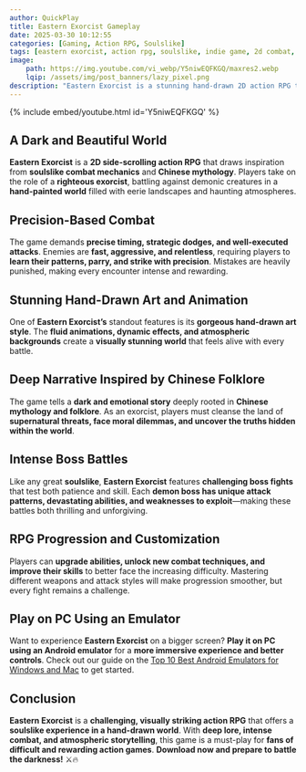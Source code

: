 ```yaml
---
author: QuickPlay
title: Eastern Exorcist Gameplay
date: 2025-03-30 10:12:55
categories: [Gaming, Action RPG, Soulslike]
tags: [eastern exorcist, action rpg, soulslike, indie game, 2d combat, side-scroller]
image: 
    path: https://img.youtube.com/vi_webp/Y5niwEQFKGQ/maxres2.webp
    lqip: /assets/img/post_banners/lazy_pixel.png
description: "Eastern Exorcist is a stunning hand-drawn 2D action RPG that blends soulslike combat with Chinese mythology. Face off against terrifying demons, master precise combat, and explore a dark, immersive world."
---
```


{% include embed/youtube.html id='Y5niwEQFKGQ' %}

## A Dark and Beautiful World  

**Eastern Exorcist** is a **2D side-scrolling action RPG** that draws inspiration from **soulslike combat mechanics** and **Chinese mythology**. Players take on the role of a **righteous exorcist**, battling against demonic creatures in a **hand-painted world** filled with eerie landscapes and haunting atmospheres.

## Precision-Based Combat  

The game demands **precise timing, strategic dodges, and well-executed attacks**. Enemies are **fast, aggressive, and relentless**, requiring players to **learn their patterns, parry, and strike with precision**. Mistakes are heavily punished, making every encounter intense and rewarding.

## Stunning Hand-Drawn Art and Animation  

One of **Eastern Exorcist’s** standout features is its **gorgeous hand-drawn art style**. The **fluid animations, dynamic effects, and atmospheric backgrounds** create a **visually stunning world** that feels alive with every battle.

## Deep Narrative Inspired by Chinese Folklore  

The game tells a **dark and emotional story** deeply rooted in **Chinese mythology and folklore**. As an exorcist, players must cleanse the land of **supernatural threats, face moral dilemmas, and uncover the truths hidden within the world**.

## Intense Boss Battles  

Like any great **soulslike**, **Eastern Exorcist** features **challenging boss fights** that test both patience and skill. Each **demon boss has unique attack patterns, devastating abilities, and weaknesses to exploit**—making these battles both thrilling and unforgiving.

## RPG Progression and Customization  

Players can **upgrade abilities, unlock new combat techniques, and improve their skills** to better face the increasing difficulty. Mastering different weapons and attack styles will make progression smoother, but every fight remains a challenge.

## Play on PC Using an Emulator  

Want to experience **Eastern Exorcist** on a bigger screen? **Play it on PC using an Android emulator** for a **more immersive experience and better controls**. Check out our guide on the [Top 10 Best Android Emulators for Windows and Mac](https://quickplaymobile.github.io/posts/Top-10-Best-Android-Emulators-for-Windows-and-Mac/) to get started.

## Conclusion  

**Eastern Exorcist** is a **challenging, visually striking action RPG** that offers a **soulslike experience in a hand-drawn world**. With **deep lore, intense combat, and atmospheric storytelling**, this game is a must-play for **fans of difficult and rewarding action games**. **Download now and prepare to battle the darkness!** ⚔️🔥  
